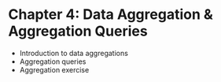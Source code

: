 # Chapter 4: Data Aggregation & Aggregation Queries #

* Introduction to data aggregations
* Aggregation queries
* Aggregation exercise